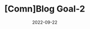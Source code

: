 ---
title:  "[Comn]Blog Goal-2" 
categories:
    - comn
toc: true
toc_sticky: true
date: 2022-09-22
last_modified_at: 2022-09-22
---